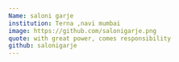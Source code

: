 ```yaml
---
Name: saloni garje
institution: Terna ,navi mumbai
image: https://github.com/salonigarje.png
quote: with great power, comes responsibility 
github: salonigarje
---
```

